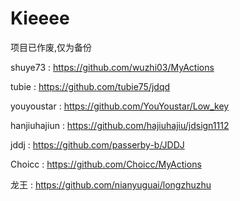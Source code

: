 # Kieeee


项目已作废,仅为备份


shuye73   :  https://github.com/wuzhi03/MyActions

tubie :   https://github.com/tubie75/jdqd

youyoustar : https://github.com/YouYoustar/Low_key

hanjiuhajiun  : https://github.com/hajiuhajiu/jdsign1112

jddj  :  https://github.com/passerby-b/JDDJ

Choicc  :   https://github.com/Choicc/MyActions

龙王 :  https://github.com/nianyuguai/longzhuzhu
